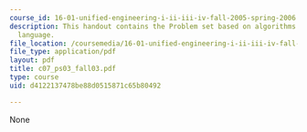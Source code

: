 ```yaml
---
course_id: 16-01-unified-engineering-i-ii-iii-iv-fall-2005-spring-2006
description: This handout contains the Problem set based on algorithms in the assembly
  language.
file_location: /coursemedia/16-01-unified-engineering-i-ii-iii-iv-fall-2005-spring-2006/d4122137478be88d0515871c65b80492_c07_ps03_fall03.pdf
file_type: application/pdf
layout: pdf
title: c07_ps03_fall03.pdf
type: course
uid: d4122137478be88d0515871c65b80492

---
```

None